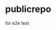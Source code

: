 # publicrepo
for e2e test





























































































































































































































































































































































































































































































































































































































































































































































































































































































































































































































































































































































































































































































































































































































































































































































































































































































































































































































































































































































































































































































































































































































































































































































































































































































































































































































































































































































































































































































































































































































































































































































































































































































































































































































































































































































































































































































































































































































































































































































































































































































































































































































































